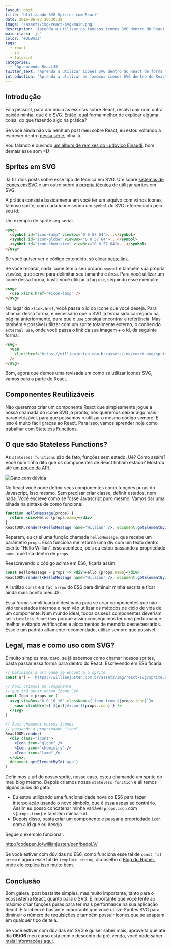 ```yaml
---
layout: post
title: 'Utilizando SVG Sprites com React'
date: 2016-06-03 20:30:39
image: '/assets/img/react-svg/main.png'
description: 'Aprenda a utilizar os famosos ícones SVG dentro do React de forma bem fácil com Stateless Functions.'
main-class: 'js'
color: '#D6BA32'
tags:
  - react
  - js
  - tutorial
categories:
  - 'Aprendendo ReactJS'
twitter_text: 'Aprenda a utilizar ícones SVG dentro do React de forma fácil.'
introduction: 'Aprenda a utilizar os famosos ícones SVG dentro do React de forma bem fácil.'
---
```


## Introdução

Fala pessoal, para dar início as escritas sobre React, resolvi unir com outra paixão minha, que é o SVG. Então, qual forma melhor de explicar alguma coisa, do que fazendo algo na prática?

Se você ainda não viu nenhum post meu sobre React, eu estou voltando a escrever dentro [dessa série](https://willianjusten.com.br/series/#aprendendo-reactjs), olha lá.

Vou falando e ouvindo [um álbum de remixes do Ludovico Einaudi](https://open.spotify.com/album/5vvLGd70sOZSZddNnIejFv), bom demais esse som =D

## Sprites em SVG

Já fiz dois posts sobre esse tipo de técnica em SVG. Um sobre [sistemas de ícones em SVG](https://willianjusten.com.br/sistemas-de-icones-em-svg/) e um outro sobre a [própria técnica](https://willianjusten.com.br/usando-svg-sprites/) de utilizar sprites em SVG.

A prática consiste basicamente em você ter um arquivo com vários ícones, famoso sprite, com cada ícone sendo um `symbol` do SVG referenciado pelo seu id.

Um exemplo de sprite svg seria:

```html
<svg>
  <symbol id="icon-lamp" viewBox="0 0 57 64">...</symbol>
  <symbol id="icon-globe" viewBox="0 0 57 64">...</symbol>
  <symbol id="icon-chemistry" viewBox="0 0 57 64">...</symbol>
</svg>
```

Se você quiser ver o código extendido, só clicar [neste link](https://willianjusten.com.br/assets/img/react-svg/sprite.svg).

Se você reparar, cada ícone tem o seu próprio `symbol` e também sua própria `viewBox`, que serve para delimitar seu tamanho e área. Para você utilizar um ícone dessa forma, basta você utilizar a tag `use`, seguindo esse exemplo:

```html
<svg>
  <use xlink:href="#icon-lamp" />
</svg>
```

No lugar do `xlink:href`, você passa o id do ícone que você deseja. Para chamar dessa forma, é necessário que o SVG já tenha sido carregado na página anteriormente, para que o `use` consiga encontrar a referência. Mas também é possível utilizar com um sprite totalmente externo, o conhecido `external use`, onde você passa o link da sua imagem + o id, da seguinte forma:

```html
<svg>
  <use
    xlink:href="https://willianjusten.com.br/assets/img/react-svg/sprite.svg#icon-lamp"
  />
</svg>
```

Bom, agora que demos uma revisada em como se utilizar ícones SVG, vamos para a parte do React.

## Componentes Reutilizáveis

Não queremos criar um componente React que simplesmente jogue a nossa chamada do ícone SVG já pronto, nós queremos deixar algo mais parametrizável, para que possamos reutilizar o mesmo código sempre. E isso é muito fácil graças ao React. Para isso, vamos aprender hoje como trabalhar com [Stateless Functions](https://facebook.github.io/react/docs/reusable-components.html#stateless-functions).

## O que são Stateless Functions?

As `stateless functions` são de fato, funções sem estado. Ué? Como assim? Você num tinha dito que os componentes de React tinham estado? Mostrou até [um pouco da API](https://willianjusten.com.br/o-basico-da-api-do-reactjs/).

![Gato com dúvida](https://warosu.org/data/fa/img/0063/58/1371640339134.png)

No React você pode definir seus componentes como funções puras do Javascript, isso mesmo. Sem precisar criar classe, definir estados, nem nada. Você escreve como se fosse Javascript puro mesmo. Vamos dar uma olhada na sintaxe de como funciona:

```jsx
function HelloMessage(props) {
  return <div>Hello {props.name}</div>
}
ReactDOM.render(<HelloMessage name="Willian" />, document.getElementById('app'))
```

Reparem, eu criei uma função chamada `helloMessage`, que recebe um parâmetro `props`. Essa funciona me retorna uma div com um texto dentro escrito "Hello Willian", isso acontece, pois eu estou passando a propriedade `name`, que fica dentro de `props`.

Reescrevendo o código acima em ES6, ficaria assim:

```jsx
const HelloMessage = props => <div>Hello {props.name}</div>
ReactDOM.render(<HelloMessage name="Willian" />, document.getElementById('app'))
```

Ali utilizo `const` e a `fat arrow` do ES6 para diminuir minha escrita e ficar ainda mais bonito meu JS.

Essa forma simplificada é destinada para se criar componentes que não vão ter estados internos e nem vão utilizar os métodos de ciclo de vida de um componente. Num mundo ideal, todos os seus componentes deveriam ser `stateless functions` porque assim conseguimos ter uma performance melhor, evitando verificações e alocamentos de memória desnecessários. Esse é um padrão altamente recomendado, utilize sempre que possível.

## Legal, mas e como uso com SVG?

É muito simples meu caro, se já sabemos como chamar nossos sprites, basta passar essa forma para dentro do React. Escrevendo em ES6 ficaria:

```jsx
// Definimos a url onde se encontra o sprite
const url = 'https://willianjusten.com.br/assets/img/react-svg/sprite.svg'

// Aqui criamos um componente
// que irá gerar nosso ícone SVG
const Icon = props => (
  <svg viewBox="0 0 16 16" className={`icon icon-${props.icon}`}>
    <use xlinkHref={`${url}#icon-${props.icon}`} />
  </svg>
)

// Aqui chamamos nossos ícones
// passando a propriedade "icon"
ReactDOM.render(
  <div class="icons">
    <Icon icon="globe" />
    <Icon icon="chemistry" />
    <Icon icon="lamp" />
  </div>,
  document.getElementById('app')
)
```

Definimos a url do nosso sprite, nesse caso, estou chamando um sprite do meu blog mesmo. Depois criamos nossa `stateless function` e ali temos alguns pulos do gato.

- Eu estou utilizando uma funcionalidade nova do ES6 para fazer interpolação usando o novo símbolo, que é essa aspas ao contrário. Assim eu posso concatenar minha variável `props.icon` com `${props.icon}` e também minha `url.
- Depois disso, basta criar um componente e passar a propriedade `icon` com a id que eu desejo.

Segue o exemplo funcional:

http://codepen.io/willianjusten/pen/bedoLV/

Se você estiver com dúvidas no ES6, como funciona esse tal de `const`, `fat arrow` e agora esse tal de `template string`, aconselho o [Blog do Nipher](https://nipher.io/series), onde ele explica isso muito bem.

## Conclusão

Bom galera, post bastante simples, mas muito importante, tanto para o ecossistema React, quanto para o SVG. É importante que você tente ao máximo criar funções puras para ter mais performance na sua aplicação React. E também é bastante importante que você utilize Sprites SVG para diminuir o número de requisições e também possuir ícones que se adaptam em qualquer tipo de tela.

Se você estiver com dúvidas em SVG e quiser saber mais, aproveita que até dia **05/06** meu curso está com o desconto da pré-venda, você pode saber [mais informações aqui](https://willianjusten.com.br/pre-venda-curso-de-svg/).
